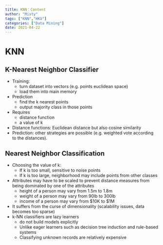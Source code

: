 ```yaml
---
title: KNN：Content
author: "Misty"
tags: ["KNN","HKU"]
categories: ["Data Mining"]
date: 2021-04-22
---
```


# KNN

## K-Nearest Neighbor Classifier

* Training:
    * turn dataset into vectors (e.g. points euclidean space) 
    * load them into main memory
* Prediction
    * find the k nearest points
    * output majority class in those points
* Requires 
    * distance function 
    * a value of k
* Distance functions: Euclidean distance but also cosine similarity
* Prediction: other strategies are possible (e.g. weighted vote according to the distances).

## Nearest Neighbor Classification

* Choosing the value of k:
    * If k is too small, sensitive to noise points
    * If k is too large, neighborhood may include points from other classes
* Attributes may have to be scaled to prevent distance measures from being dominated by one of the attributes
    * height of a person may vary from 1.5m to 1.8m
    * weight of a person may vary from 90lb to 300lb 
    * income of a person may vary from $10K to $1M
* It suffers from the curse of dimensionality (scalability issues, data becomes too sparse)
* k-NN classifiers are lazy learners
    * do not build models explicitly
    * Unlike eager learners such as decision tree induction and rule-based systems
    * Classifying unknown records are relatively expensive
